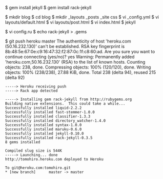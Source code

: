 
$ gem install jekyll
$ gem install rack-jekyll

$ mkdir blog
$ cd blog
$ mkdir _layouts _posts _site css
$ vi _config.yml 
$ vi layouts/default.html
$ vi layouts/post.html
$ vi index.html
$ jekyll


$ vi config.ru
$ echo rack-jekyll > .gems

$ git push heroku master
The authenticity of host 'heroku.com (50.16.232.130)' can't be established.
RSA key fingerprint is 8b:48:5e:67:0e:c9:16:47:32:f2:87:0c:1f:c8:60:ad.
Are you sure you want to continue connecting (yes/no)? yes
Warning: Permanently added 'heroku.com,50.16.232.130' (RSA) to the list of known hosts.
Counting objects: 238, done.
Compressing objects: 100% (120/120), done.
    Writing objects: 100% (238/238), 27.88 KiB, done.
Total 238 (delta 94), reused 215 (delta 92)

    -----> Heroku receiving push
    -----> Rack app detected

    -----> Installing gem rack-jekyll from http://rubygems.org
    Building native extensions.  This could take a while...
    Successfully installed liquid-2.2.2
    Successfully installed fast-stemmer-1.0.0
    Successfully installed classifier-1.3.3
    Successfully installed directory_watcher-1.4.0
    Successfully installed syntax-1.0.0
    Successfully installed maruku-0.6.0
    Successfully installed jekyll-0.10.0
    Successfully installed rack-jekyll-0.3.5
    8 gems installed

    Compiled slug size is 544K
    -----> Launching... done
    http://tomohiro.heroku.com deployed to Heroku

    To git@heroku.com:tomohiro.git
    * [new branch]      master -> master
